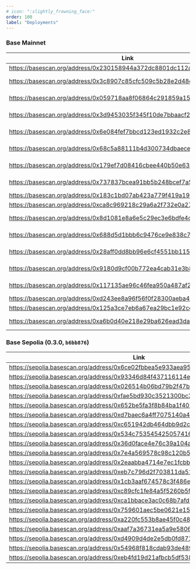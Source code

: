 ```yaml
---
# icon: ":slightly_frowning_face:"
order: 100
label: "Deployments"
---
```


### Base Mainnet

| Link | Name |
|----------|---------|
| https://basescan.org/address/0x230158944a372dc8801dc112ac565f59579e6b4e | ConfigHub |
| https://basescan.org/address/0x3c8907c85cfc509c5b28e2d48ecad5324f35e3c4 | ChainlinkOracle ETH/USD |
| https://basescan.org/address/0x059718aa8f06864c291859a150a35da135cbcebe | ChainlinkOracle USDC/USD|
| https://basescan.org/address/0x3d9453035f345f10de7bbaacf209af03fb253960 | ChainlinkOracle cbBTC/USD|
| https://basescan.org/address/0x6e084fef7bbcd123ed1932c2e89d8aba7bb74be4 | CombinedOracle WETH/USDC |
| https://basescan.org/address/0x68c5a88111b4d300734dbaece7b16b809e712263 | CollarTakerNFT WETH/USDC |
| https://basescan.org/address/0x179ef7d08416cbee440b50e63deebc0b40770df3 | CollarProviderNFT WETH/USDC |
| https://basescan.org/address/0x737837bcea91bb5b248bcef7a5af3fcfd782b865 | LoansNFT WETH/USDC |
| https://basescan.org/address/0x183c1bd07ab423a779f419a197618f94faf8efe7 | Rolls WETH/USDC |
| https://basescan.org/address/0xca8c969218c29a6a2f732e0a27a4eeb9217b318b | SwapperUniV3 500 |
| https://basescan.org/address/0x8d1081e8a6e5c29ec3e6bdfe4d09a622ef22c369 | EscrowSupplierNFT WETH |
| https://basescan.org/address/0x688d5d1bbb6c9476ce9e838c78de43db9ab5e232 | CombinedOracle cbBTC/USDC |
| https://basescan.org/address/0x28aff0dd8bb96e6cf4551bb1159b70746e84c072 | CollarTakerNFT cbBTC/USDC |
| https://basescan.org/address/0x9180d9cf00b772ea4cab31e3b86886b561b3dd44 | CollarProviderNFT cbBTC/USDC |
| https://basescan.org/address/0x117135ae96c46fea950a487af224797011236609 | LoansNFT cbBTC/USDC |
| https://basescan.org/address/0xd243ee8a96f56f0f28300aeba4e0d811f7550e16 | Rolls cbBTC/USDC |
| https://basescan.org/address/0x125a3ce7eb6a67ea29bc1e92ce2b81962c4946df | SwapperUniV3 500 |
| https://basescan.org/address/0xa6b0d40e218e29ba626ead3da4e8f146027a802d | EscrowSupplierNFT cbBTC/USDC |

### Base Sepolia (0.3.0, `b6bb876`)

| Link | Name |
|----------|---------|
| https://sepolia.basescan.org/address/0x6ce02fbbea5e933aea9565a630678a5f68432109 | ConfigHub |
| https://sepolia.basescan.org/address/0x93346d84f437116114e74f2b2c1091a16f0d0686 | TWAPMockChainlinkFeed |
| https://sepolia.basescan.org/address/0x026514b06bd79b2f47bd0f41d3da071b21f108c9 | ChainlinkOracle |
| https://sepolia.basescan.org/address/0xfae5bd930c3521300bc36febaa5f5926b3e2a03f | TWAPMockChainlinkFeed |
| https://sepolia.basescan.org/address/0x652be5fa3f8b84ba1f4028cf2c53df3b76b567b4 | ChainlinkOracle |
| https://sepolia.basescan.org/address/0xd7baec6a4ff7075140a461488fd382cbc0bb0249 | FixedMockChainlinkFeed |
| https://sepolia.basescan.org/address/0xc651942db464dbb9d2cf52ec21657474493718bd | ChainlinkOracle |
| https://sepolia.basescan.org/address/0x534c7535454250574161c4ab0e23356a939e9530 | CombinedOracle |
| https://sepolia.basescan.org/address/0x36d0face4e76c39a104a03c39738a69b946f6ead | CollarTakerNFT |
| https://sepolia.basescan.org/address/0x7e4a569578c98c120b580d84bf94949ae598c2f1 | CollarProviderNFT |
| https://sepolia.basescan.org/address/0x2eaabba4714e7ec1fcbbad77566e91f9ab093ead | LoansNFT |
| https://sepolia.basescan.org/address/0xeb7c796d2f703811da5150bcf241d7f4ff9aa08c | Rolls |
| https://sepolia.basescan.org/address/0x1cb3aaf674578c3f486e6fed6cf9e89c4d3e7a71 | SwapperUniV3 |
| https://sepolia.basescan.org/address/0xc89cfc1fe84a5f5260b5f753e070296df5b07049 | EscrowSupplierNFT |
| https://sepolia.basescan.org/address/0xca1bbace3ac0c68b7afd174b5c8b85e3490373de | CombinedOracle |
| https://sepolia.basescan.org/address/0x759601aec5be0621e15bfbe47899e466f4e8f27d | CollarTakerNFT |
| https://sepolia.basescan.org/address/0xa220fc553b8ae45f0c4891be53326a91d66497db | CollarProviderNFT |
| https://sepolia.basescan.org/address/0xaaf7a36731ea5a9e58066e24d909dd32a73d4d22 | LoansNFT |
| https://sepolia.basescan.org/address/0xd4909d4de2e5db0fd8716cd2913556224649b7db | Rolls |
| https://sepolia.basescan.org/address/0x54968f818cdab93de4898a6322cb6d3c987023e2 | SwapperUniV3 |
| https://sepolia.basescan.org/address/0xeb4fd19d21afbcb5df538d264cbc83993cc158cb | EscrowSupplierNFT |

